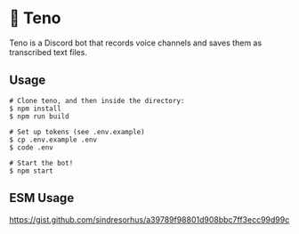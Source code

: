 # 📝 Teno

Teno is a Discord bot that records voice channels and saves them as transcribed text files.

## Usage

```sh-session
# Clone teno, and then inside the directory:
$ npm install
$ npm run build

# Set up tokens (see .env.example)
$ cp .env.example .env
$ code .env

# Start the bot!
$ npm start
```

## ESM Usage

https://gist.github.com/sindresorhus/a39789f98801d908bbc7ff3ecc99d99c
